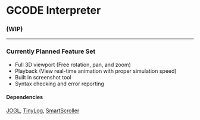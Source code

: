 # GCODE Interpreter

### (**WIP**)

--------

### Currently Planned Feature Set
* Full 3D viewport (Free rotation, pan, and zoom)
* Playback (View real-time animation with proper simulation speed)
* Built in screenshot tool
* Syntax checking and error reporting

#### Dependencies
[JOGL](http://jogamp.org/jogl/www/), [TinyLog](http://www.tinylog.org/), [SmartScroller](http://tinyurl.com/zycf3zw)
